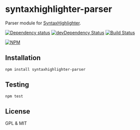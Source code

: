 # syntaxhighlighter-parser

Parser module for [SyntaxHighlighter](https://github.com/alexgorbatchev/syntaxhighlighter).

[![Dependency status](https://david-dm.org/alexgorbatchev/syntaxhighlighter-parser.png)](https://david-dm.org/alexgorbatchev/syntaxhighlighter-parser)
[![devDependency Status](https://david-dm.org/alexgorbatchev/syntaxhighlighter-parser/dev-status.png)](https://david-dm.org/alexgorbatchev/syntaxhighlighter-parser#info=devDependencies)
[![Build Status](https://travis-ci.org/alexgorbatchev/syntaxhighlighter-parser.png)](https://travis-ci.org/alexgorbatchev/syntaxhighlighter-parser)

[![NPM](https://nodei.co/npm/syntaxhighlighter-parser.png?downloads=true&stars=true)](https://npmjs.org/package/syntaxhighlighter-parser)

## Installation

    npm install syntaxhighlighter-parser

## Testing

    npm test

## License

GPL & MIT
